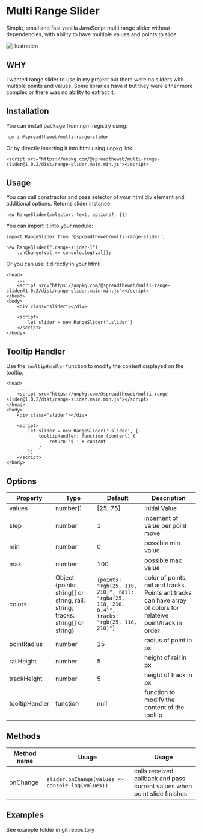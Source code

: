 # Multi Range Slider
Simple, small and fast vanilla JavaScript multi range slider without dependencies, with ability to have multiple values and points to slide

![illustration](https://github.com/spreadtheweb/multi-range-slider/blob/master/example/rang-slider.gif?raw=true)

## WHY
I wanted range slider to use in my project but there were no sliders with multiple points and values. Some libraries have it but they were either more complex or there was no ability to extract it.

## Installation
You can install package from npm registry using:
```
npm i @spreadtheweb/multi-range-slider
```
Or by directly inserting it into html using unpkg link:
```
<script src="https://unpkg.com/@spreadtheweb/multi-range-slider@1.0.2/dist/range-slider.main.min.js"></script>
```

## Usage
You can call constractor and pass selector of your html div element and additional options. Returns slider instance.
```
new RangeSlider(selector: text, options?: {})
```
You can import it into your module:
```
import RangeSlider from '@spreadtheweb/multi-range-slider';

new RangeSlider(".range-slider-1")
    .onChange(val => console.log(val));
```
Or you can use it directly in your html:
```
<head>
    ...
    <script src="https://unpkg.com/@spreadtheweb/multi-range-slider@1.0.2/dist/range-slider.main.min.js"></script>
</head>
<body>
    <div class="slider"></div>

    <script>
        let slider = new RangeSlider('.slider')
    </script>
</body>
```

## Tooltip Handler
Use the `tooltipHandler` function to modify the content displayed on the tooltip.
```
<head>
    ...
    <script src="https://unpkg.com/@spreadtheweb/multi-range-slider@1.0.2/dist/range-slider.main.min.js"></script>
</head>
<body>
    <div class="slider"></div>

    <script>
        let slider = new RangeSlider('.slider', {
            tooltipHandler: function (content) {
                return '$ ' + content
            }
        })
    </script>
</body>
```

## Options
| Property      | Type | Default | Description |
| ----------- | ----------- | ----------- | ----------- |
| values      | number[]       | [25, 75] | Initial Value | 
| step   | number        | 1 | incement of value per point move |
| min   | number        | 0 | possible min value |
| max   | number        | 100 | possible max value |
| colors   | Object {points: string[] or string, rail: string, tracks: string[] or string}        | ```{points: "rgb(25, 118, 210)", rail: "rgba(25, 118, 210, 0.4)", tracks: "rgb(25, 118, 210)"}``` | color of points, rail and tracks. Points ant tracks can have array of colors for relateive point/track in order |
| pointRadius   | number        | 15 | radius of point in px |
| railHeight   | number        | 5 | height of rail in px |
| trackHeight   | number        | 5 | height of track in px |
| tooltipHandler   | function        | null | function to modify the content of the tooltip |

## Methods
| Method name    |   Usage | Usage |
| ----------- |  ----------- | ----------- |
| onChange | ``` slider.onChange(values => console.log(values)) ``` | calls received callback and pass current values when point slide finishes |

## Examples
See example folder in git repository